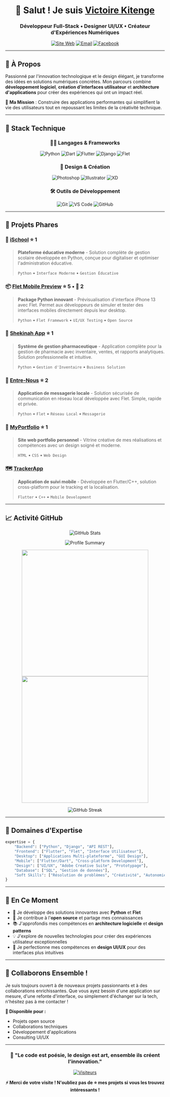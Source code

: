 <div align="center">

# 👋 Salut ! Je suis [Victoire Kitenge](https://victoirekitenge.tech)

### Développeur Full-Stack • Designer UI/UX • Créateur d'Expériences Numériques

[![Site Web](https://img.shields.io/badge/Portfolio-victoirekitenge.tech-blue?style=for-the-badge&logo=google-chrome)](https://victoirekitenge.tech)
[![Email](https://img.shields.io/badge/Email-yumakitenge2@gmail.com-red?style=for-the-badge&logo=gmail)](mailto:yumakitenge2@gmail.com)
[![Facebook](https://img.shields.io/badge/Facebook-Victoire%20Kitenge-1877F2?style=for-the-badge&logo=facebook)](https://www.facebook.com/victoire.kitenge.7)

</div>

---

## 🚀 À Propos

Passionné par l'innovation technologique et le design élégant, je transforme des idées en solutions numériques concrètes. Mon parcours combine **développement logiciel**, **création d'interfaces utilisateur** et **architecture d'applications** pour créer des expériences qui ont un impact réel.

🎯 **Ma Mission** : Construire des applications performantes qui simplifient la vie des utilisateurs tout en repoussant les limites de la créativité technique.

---

## 💼 Stack Technique

<div align="center">

### 🧑‍💻 Langages & Frameworks

![Python](https://img.shields.io/badge/Python-3776AB?style=for-the-badge&logo=python&logoColor=white)
![Dart](https://img.shields.io/badge/Dart-0175C2?style=for-the-badge&logo=dart&logoColor=white)
![Flutter](https://img.shields.io/badge/Flutter-02569B?style=for-the-badge&logo=flutter&logoColor=white)
![Django](https://img.shields.io/badge/Django-092E20?style=for-the-badge&logo=django&logoColor=white)
![Flet](https://img.shields.io/badge/Flet-02569B?style=for-the-badge&logo=python&logoColor=white)

### 🎨 Design & Création

![Photoshop](https://img.shields.io/badge/Photoshop-31A8FF?style=for-the-badge&logo=adobe-photoshop&logoColor=white)
![Illustrator](https://img.shields.io/badge/Illustrator-FF9A00?style=for-the-badge&logo=adobe-illustrator&logoColor=white)
![XD](https://img.shields.io/badge/XD-FF61F6?style=for-the-badge&logo=adobe-xd&logoColor=white)

### 🛠️ Outils de Développement

![Git](https://img.shields.io/badge/Git-F05032?style=for-the-badge&logo=git&logoColor=white)
![VS Code](https://img.shields.io/badge/VS%20Code-007ACC?style=for-the-badge&logo=visual-studio-code&logoColor=white)
![GitHub](https://img.shields.io/badge/GitHub-181717?style=for-the-badge&logo=github&logoColor=white)

</div>

---

## 🌟 Projets Phares

### 📱 [iSchool](https://github.com/Victoire243/iSchool) ⭐ 1
> **Plateforme éducative moderne** - Solution complète de gestion scolaire développée en Python, conçue pour digitaliser et optimiser l'administration éducative.
> 
> `Python` • `Interface Moderne` • `Gestion Éducative`

### 📦 [Flet Mobile Preview](https://github.com/Victoire243/flet_mobile_preview) ⭐ 5 • 🍴 2
> **Package Python innovant** - Prévisualisation d'interface iPhone 13 avec Flet. Permet aux développeurs de simuler et tester des interfaces mobiles directement depuis leur desktop.
> 
> `Python` • `Flet Framework` • `UI/UX Testing` • `Open Source`

### 💊 [Shekinah App](https://github.com/Victoire243/shekinah_app) ⭐ 1
> **Système de gestion pharmaceutique** - Application complète pour la gestion de pharmacie avec inventaire, ventes, et rapports analytiques. Solution professionnelle et intuitive.
> 
> `Python` • `Gestion d'Inventaire` • `Business Solution`

### 💬 [Entre-Nous](https://github.com/Victoire243/Entre-Nous) ⭐ 2
> **Application de messagerie locale** - Solution sécurisée de communication en réseau local développée avec Flet. Simple, rapide et privée.
> 
> `Python` • `Flet` • `Réseau Local` • `Messagerie`

### 🎨 [MyPortfolio](https://github.com/Victoire243/myportfolio) ⭐ 1
> **Site web portfolio personnel** - Vitrine créative de mes réalisations et compétences avec un design soigné et moderne.
> 
> `HTML` • `CSS` • `Web Design`

### 🗺️ [TrackerApp](https://github.com/Victoire243/trackerapp)
> **Application de suivi mobile** - Développée en Flutter/C++, solution cross-platform pour le tracking et la localisation.
> 
> `Flutter` • `C++` • `Mobile Development`

---

## 📈 Activité GitHub

<div align="center">

![GitHub Stats](https://github-readme-stats.vercel.app/api?username=Victoire243&show_icons=true&theme=tokyonight&hide_border=true&bg_color=0D1117&title_color=58A6FF&icon_color=1F6FEB&text_color=C9D1D9)

![Profile Summary](http://github-profile-summary-cards.vercel.app/api/cards/profile-details?username=Victoire243&theme=github_dark)

<img src="http://github-profile-summary-cards.vercel.app/api/cards/repos-per-language?username=Victoire243&theme=github_dark" width="400"/>
<img src="http://github-profile-summary-cards.vercel.app/api/cards/most-commit-language?username=Victoire243&theme=github_dark" width="400"/>

![GitHub Streak](https://github-readme-streak-stats.herokuapp.com/?user=Victoire243&theme=github-dark-blue&hide_border=true&background=0D1117)

</div>

---

## 🎯 Domaines d'Expertise

```python
expertise = {
    "Backend": ["Python", "Django", "API REST"],
    "Frontend": ["Flutter", "Flet", "Interface Utilisateur"],
    "Desktop": ["Applications Multi-plateforme", "GUI Design"],
    "Mobile": ["Flutter/Dart", "Cross-platform Development"],
    "Design": ["UI/UX", "Adobe Creative Suite", "Prototypage"],
    "Database": ["SQL", "Gestion de données"],
    "Soft Skills": ["Résolution de problèmes", "Créativité", "Autonomie"]
}
```

---

## 🌱 En Ce Moment

- 🔭 Je développe des solutions innovantes avec **Python** et **Flet**
- 🌟 Je contribue à l'**open source** et partage mes connaissances
- 📚 J'approfondis mes compétences en **architecture logicielle** et **design patterns**
- 💡 J'explore de nouvelles technologies pour créer des expériences utilisateur exceptionnelles
- 🎨 Je perfectionne mes compétences en **design UI/UX** pour des interfaces plus intuitives

---

## 🤝 Collaborons Ensemble !

Je suis toujours ouvert à de nouveaux projets passionnants et à des collaborations enrichissantes. Que vous ayez besoin d'une application sur mesure, d'une refonte d'interface, ou simplement d'échanger sur la tech, n'hésitez pas à me contacter !

**💼 Disponible pour :**
- Projets open source
- Collaborations techniques
- Développement d'applications
- Consulting UI/UX

---

<div align="center">

### 💫 "Le code est poésie, le design est art, ensemble ils créent l'innovation."

[![Visiteurs](https://visitor-badge.laobi.icu/badge?page_id=Victoire243.Victoire243)](https://github.com/Victoire243)

**⚡ Merci de votre visite ! N'oubliez pas de ⭐ mes projets si vous les trouvez intéressants !**

</div>
